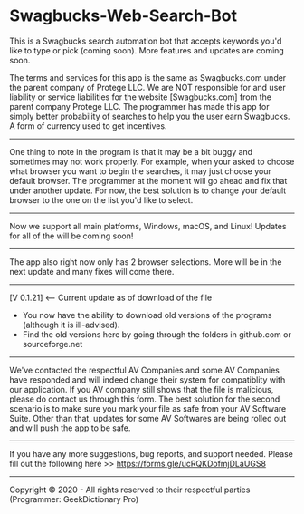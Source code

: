 # Swagbucks-Web-Search-Bot
This is a Swagbucks search automation bot that accepts keywords you'd like to type or pick (coming soon). More features and updates are coming soon. 

The terms and services for this app is the same as Swagbucks.com under the parent company of Protege LLC. 
We are NOT responsible for and user liability or service liabilities for the website [Swagbucks.com] from the parent company Protege LLC. The programmer has made this app for simply better probability of searches to help you the user earn Swagbucks. A form of currency used to get incentives. 
__________
One thing to note in the program is that it may be a bit buggy and sometimes may not work properly. For example, when your asked to choose what browser you want to begin the searches, it may just choose your default browser. The programmer at the moment will go ahead and fix that under another update. For now, the best solution is to change your default browser to the one on the list you'd like to select. 
__________ 
Now we support all main platforms, Windows, macOS, and Linux! Updates for all of the will be coming soon! 
__________
The app also right now only has 2 browser selections. More will be in the next update and many fixes will come there. 
__________
[V 0.1.21] <-- Current update as of download of the file 
 - You now have the ability to download old versions of the programs (although it is ill-advised). 
  - Find the old versions here by going through the folders in github.com or sourceforge.net 
__________
We've contacted the respectful AV Companies and some AV Companies have responded and will indeed change their system for compatiblity with our application. If you AV company still shows that the file is malicious, please do contact us through this form. The best solution for the second scenario is to make sure you mark your file as safe from your AV Software Suite. Other than that, updates for some AV Softwares are being rolled out and will push the app to be safe. 
_________
If you have any more suggestions, bug reports, and support needed. Please fill out the following here >> https://forms.gle/ucRQKDofmjDLaUGS8
___________
Copyright © 2020 - All rights reserved to their respectful parties (Programmer: GeekDictionary Pro) 
